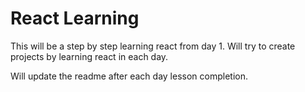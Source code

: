# React Learning

This will be a step by step learning react from day 1. Will try to create projects by learning react in each day.

Will update the readme after each day lesson completion.
